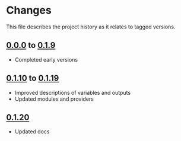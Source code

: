 # Changes
This file describes the project history as it relates to tagged versions.

## [0.0.0](.) to [0.1.9](.)
- Completed early versions

## [0.1.10](.) to [0.1.19](.)
- Improved descriptions of variables and outputs
- Updated modules and providers

## [0.1.20](.)
- Updated docs
